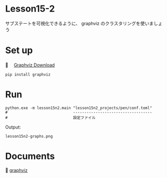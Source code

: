 # Lesson15-2

サブステートを可視化できるように、 graphviz のクラスタリングを使いましょう  

# Set up

📖 　[Graphviz Download](https://graphviz.org/download/)

```shell
pip install graphviz
```

# Run

```shell
python.exe -m lesson15n2.main "lesson15n2_projects/pen/conf.toml"
#                             -----------------------------------
#                             設定ファイル
```

Output:  

`lesson15n2-graphs.png`  

# Documents

📖 [graphviz](https://graphviz.readthedocs.io/en/stable/index.html)  
